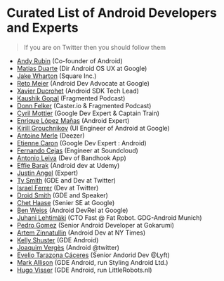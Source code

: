 # Curated List of Android Developers and Experts
 
 > If you are on Twitter then you should follow them
 
* [Andy Rubin](https://twitter.com/Arubin) (Co-founder of Android)
* [Matias Duarte](https://twitter.com/MatiasDuarte) (Dir Android OS UX at Google)
* [Jake Wharton](https://github.com/JakeWharton) (Square Inc.)
* [Reto Meier](https://twitter.com/retomeier) (Android Dev Advocate at Google)
* [Xavier Ducrohet](https://twitter.com/droidxav) (Android SDK Tech Lead)
* [Kaushik Gopal](http://kaush.co) (Fragmented Podcast)
* [Donn Felker](http://www.donnfelker.com/about/) (Caster.io & Fragmented Podcast)
* [Cyril Mottier](http://cyrilmottier.com/about/) (Google Dev Expert & Captain Train)
* [Enrique López Mañas](https://twitter.com/eenriquelopez) (Android Expert)
* [Kirill Grouchnikov](https://twitter.com/kirillpixel) (UI Engineer of Android at Google)
* [Antoine Merle](https://twitter.com/antoine_merle) (Deezer)
* [Etienne Caron](https://twitter.com/kanawish) (Google Dev Expert : Android)
* [Fernando Cejas](https://twitter.com/fernando_cejas) (Engineer at Soundcloud)
* [Antonio Leiva](https://twitter.com/lime_cl) (Dev of Bandhook App)
* [Effie Barak](https://twitter.com/CodingChick) (Android dev at Udemy)
* [Justin Angel](https://twitter.com/JustinAngel) (Expert)
* [Ty Smith](https://twitter.com/tsmith) (GDE and Dev at Twitter)
* [Israel Ferrer](https://twitter.com/rallat) (Dev at Twitter)
* [Droid Smith](https://twitter.com/devunwired) (GDE and Speaker)
* [Chet Haase](https://twitter.com/chethaase) (Senier SE at Google)
* [Ben Weiss](https://twitter.com/keyboardsurfer) (Android DevRel at Google)
* [Juhani Lehtimäki](https://twitter.com/lehtimaeki) (CTO Fast @ Fat Robot. GDG-Android Munich)
* [Pedro Gomez](https://twitter.com/pedro_g_s) (Senior Android Developer at Gokarumi)
* [Artem Zinnatullin](https://twitter.com/artem_zin) (Android Dev at NY Times)
* [Kelly Shuster](https://twitter.com/KellyShuster) (GDE Android)
* [Joaquim Vergès](https://twitter.com/joenrv) (Android @twitter)
* [Evelio Tarazona Cáceres](https://twitter.com/eveliotc) (Senior Andorid Dev @Lyft)
* [Mark Allison](https://twitter.com/MarkIAllison) (GDE Android, run Styling Android Ltd.)
* [Hugo Visser](https://twitter.com/botteaap) (GDE Android, run LittleRobots.nl)
